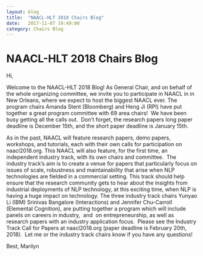 ```yaml
---
layout: blog
title:  "NAACL-HLT 2018 Chairs Blog"
date:   2017-11-07 19:49:00
category: Chairs Blog
---
```

NAACL-HLT 2018 Chairs Blog
==========================

Hi,

Welcome to the NAACL-HLT 2018 Blog! As General Chair, and on behalf of the whole organizing committee, we invite you to participate in NAACL in in New Orleans, where we expect to host the biggest NAACL ever. The program chairs Amanda Stent (Bloomberg) and Heng Ji (RPI) have put together a great program committee with 69 area chairs!  We have been busy getting all the calls out.  Don’t forget, the research papers long paper deadline is December 15th, and the short paper deadline is January 15th.

As in the past, NAACL will feature research papers, demo papers, workshops, and tutorials, each with their own calls for participation on naacl2018.org. This NAACL will also feature, for the first time, an independent industry track, with its own chairs and committee.  The industry track’s aim is to create a venue for papers that particularly focus on issues of scale, robustness and maintainability that arise when NLP technologies are fielded in a commercial setting. This track should help ensure that the research community gets to hear about the insights from industrial deployments of NLP technology, at this exciting time, when NLP is having a huge impact on technology. The three industry track chairs Yunyao Li (IBM) Srinivas Bangalore (Interactions) and Jennifer Chu-Carroll (Elemental Cognition), are putting together a program which will include panels on careers in industry,  and  on entrepreneurship, as well as research papers with an industry application focus.  Please see the Industry Track Call for Papers at naacl2018.org (paper deadline is February 20th, 2018).  Let me or the industry track chairs know if you have any questions!

Best,
Marilyn

